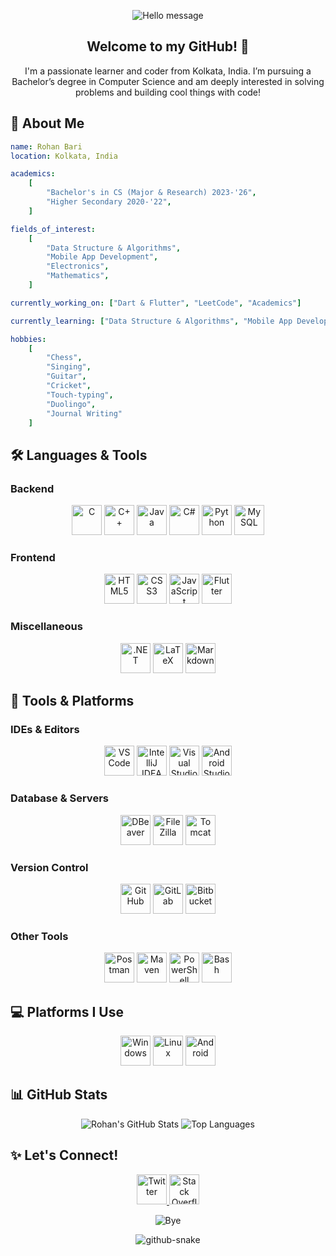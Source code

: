 <p align="center">
  <img src="https://capsule-render.vercel.app/api?type=waving&height=100&color=gradient&text=Enchanté!&fontColor=E1C16E&animation=fadeIn" alt="Hello message"/>
</p>

<h2 align="center">Welcome to my GitHub! 👋</h2>

<p align="center">I'm a passionate learner and coder from Kolkata, India. I’m pursuing a Bachelor’s degree in Computer Science and am deeply interested in solving problems and building cool things with code!</p>


## 🌟 About Me

```yaml
name: Rohan Bari
location: Kolkata, India

academics:
    [
        "Bachelor's in CS (Major & Research) 2023-'26",
        "Higher Secondary 2020-'22",
    ]

fields_of_interest:
    [
        "Data Structure & Algorithms",
        "Mobile App Development",
        "Electronics",
        "Mathematics",
    ]

currently_working_on: ["Dart & Flutter", "LeetCode", "Academics"]

currently_learning: ["Data Structure & Algorithms", "Mobile App Development with Flutter"]

hobbies:
    [
        "Chess",
        "Singing",
        "Guitar",
        "Cricket",
        "Touch-typing",
        "Duolingo",
        "Journal Writing"
    ]
```

## 🛠 Languages & Tools

### Backend

<p align="center">
  <img src="https://cdn.jsdelivr.net/gh/devicons/devicon/icons/c/c-original.svg" alt="C" height="48px" width="48px"/>
  <img src="https://cdn.jsdelivr.net/gh/devicons/devicon/icons/cplusplus/cplusplus-original.svg" alt="C++" height="48px" width="48px"/>
  <img src="https://cdn.jsdelivr.net/gh/devicons/devicon/icons/java/java-original.svg" alt="Java" height="48px" width="48px"/>
  <img src="https://cdn.jsdelivr.net/gh/devicons/devicon/icons/csharp/csharp-original.svg" alt="C#" height="48px" width="48px"/>
  <img src="https://cdn.jsdelivr.net/gh/devicons/devicon/icons/python/python-original.svg" alt="Python" height="48px" width="48px"/>
  <img src="https://cdn.jsdelivr.net/gh/devicons/devicon/icons/mysql/mysql-original.svg" alt="MySQL" height="48px" width="48px"/>
</p>

### Frontend

<p align="center">
  <img src="https://cdn.jsdelivr.net/gh/devicons/devicon/icons/html5/html5-original.svg" alt="HTML5" height="48px" width="48px"/>
  <img src="https://cdn.jsdelivr.net/gh/devicons/devicon/icons/css3/css3-original-wordmark.svg" alt="CSS3" height="48px" width="48px"/>
  <img src="https://cdn.jsdelivr.net/gh/devicons/devicon/icons/javascript/javascript-original.svg" alt="JavaScript" height="48px" width="48px"/>
  <img src="https://cdn.jsdelivr.net/gh/devicons/devicon@latest/icons/flutter/flutter-original.svg" alt="Flutter" height="48px" width="48px"/>        
</p>

### Miscellaneous

<p align="center">
  <img src="https://cdn.jsdelivr.net/gh/devicons/devicon/icons/dot-net/dot-net-original-wordmark.svg" alt=".NET" height="48px" width="48px"/>  
  <img src="https://cdn.jsdelivr.net/gh/devicons/devicon/icons/latex/latex-original.svg" alt="LaTeX" height="48px" width="48px"/>
  <img src="https://cdn.jsdelivr.net/gh/devicons/devicon/icons/markdown/markdown-original.svg" alt="Markdown" height="48px" width="48px"/>
</p>

## 🚀 Tools & Platforms

### IDEs & Editors

<p align="center">
  <img src="https://cdn.jsdelivr.net/gh/devicons/devicon/icons/vscode/vscode-original.svg" alt="VS Code" height="48px" width="48px"/>
  <img src="https://cdn.jsdelivr.net/gh/devicons/devicon/icons/intellij/intellij-original.svg" alt="IntelliJ IDEA" height="48px" width="48px"/>
  <img src="https://cdn.jsdelivr.net/gh/devicons/devicon/icons/visualstudio/visualstudio-original.svg" alt="Visual Studio" height="48px" width="48px"/>
  <img src="https://cdn.jsdelivr.net/gh/devicons/devicon/icons/androidstudio/androidstudio-original.svg" alt="Android Studio" height="48px" width="48px"/>
</p>

### Database & Servers

<p align="center">
  <img src="https://cdn.jsdelivr.net/gh/devicons/devicon/icons/dbeaver/dbeaver-original.svg" alt="DBeaver" height="48px" width="48px"/>
  <img src="https://cdn.jsdelivr.net/gh/devicons/devicon/icons/filezilla/filezilla-original.svg" alt="FileZilla" height="48px" width="48px"/>
  <img src="https://cdn.jsdelivr.net/gh/devicons/devicon/icons/tomcat/tomcat-original.svg" alt="Tomcat" height="48px" width="48px"/>
</p>

### Version Control

<p align="center">
  <img src="https://cdn.jsdelivr.net/gh/devicons/devicon/icons/github/github-original.svg" alt="GitHub" height="48px" width="48px"/>
  <img src="https://cdn.jsdelivr.net/gh/devicons/devicon/icons/gitlab/gitlab-original.svg" alt="GitLab" height="48px" width="48px"/>
  <img src="https://cdn.jsdelivr.net/gh/devicons/devicon/icons/bitbucket/bitbucket-original.svg" alt="Bitbucket" height="48px" width="48px"/>
</p>

### Other Tools

<p align="center">
  <img src="https://cdn.jsdelivr.net/gh/devicons/devicon/icons/postman/postman-original.svg" height="48px" width="48px" alt="Postman"/>
  <img src="https://cdn.jsdelivr.net/gh/devicons/devicon/icons/maven/maven-original-wordmark.svg" alt="Maven" height="48px" width="48px"/>
  <img src="https://cdn.jsdelivr.net/gh/devicons/devicon/icons/powershell/powershell-original.svg" height="48px" width="48px" alt="PowerShell"/>
  <img src="https://cdn.jsdelivr.net/gh/devicons/devicon/icons/bash/bash-original.svg" height="48px" width="48px" alt="Bash"/>
</p>

## 💻 Platforms I Use

<p align="center">
  <img src="https://cdn.jsdelivr.net/gh/devicons/devicon/icons/windows8/windows8-original.svg" alt="Windows" height="48px" width="48px"/>
  <img src="https://cdn.jsdelivr.net/gh/devicons/devicon/icons/linux/linux-original.svg" alt="Linux" height="48px" width="48px"/>
  <img src="https://cdn.jsdelivr.net/gh/devicons/devicon/icons/android/android-plain-wordmark.svg" alt="Android" height="48px" width="48px"/>
</p>

## 📊 GitHub Stats

<p align="center">
  <img src="https://github-readme-stats.vercel.app/api?username=rohanbari&show_icons=true&theme=radical&rank_icon=github" alt="Rohan's GitHub Stats" />
  <img src="https://github-readme-stats.vercel.app/api/top-langs/?username=rohanbari&layout=compact&theme=radical" alt="Top Languages" />
</p>

## ✨ Let's Connect!

<p align="center">
  <a href="https://twitter.com/TheRohanBari">
    <img src="https://cdn.jsdelivr.net/gh/devicons/devicon/icons/twitter/twitter-original.svg" alt="Twitter" height="48px" width="48px"/>
  </a>
  <a href="https://stackoverflow.com/users/11471113/rohan-bari">
    <img src="https://cdn.jsdelivr.net/gh/devicons/devicon/icons/stackoverflow/stackoverflow-original.svg" alt="Stack Overflow" height="48px" width="48px"/>
  </a>
</p>

<p align="center">
  <img src="https://capsule-render.vercel.app/api?type=waving&height=100&color=gradient&textBg=false&section=footer" alt="Bye"/>
</p>

<div align="center">
  <picture>
    <source media="(prefers-color-scheme: dark)" srcset="https://github.com/rohanbari/rohanbari/blob/output/github-contribution-grid-snake-dark.svg" />
    <source media="(prefers-color-scheme: light)" srcset="https://github.com/rohanbari/rohanbari/blob/output/github-contribution-grid-snake.svg" />
    <img alt="github-snake" src="github-snake.svg" />
  </picture>
</div>
